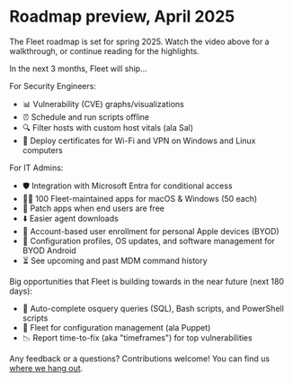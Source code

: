 # Roadmap preview, April 2025

<!--
<div purpose="embedded-content">
   <iframe src="TODO" allowfullscreen></iframe>
</div>
-->

The Fleet roadmap is set for spring 2025. Watch the video above for a walkthrough, or continue reading for the highlights.

In the next 3 months, Fleet will ship...

For Security Engineers:
- 📊 Vulnerability (CVE) graphs/visualizations
- ⏰ Schedule and run scripts offline
- 🔍 Filter hosts with custom host vitals (ala Sal)
- 📄 Deploy certificates for Wi-Fi and VPN on Windows and Linux computers

For IT Admins:
- 🛡️ Integration with Microsoft Entra for conditional access
- 👨‍💻 100 Fleet-maintained apps for macOS & Windows (50 each)
- 📅 Patch apps when end users are free
- ⬇️ Easier agent downloads
- 🍏 Account-based user enrollment for personal Apple devices (BYOD)
- 🤖 Configuration profiles, OS updates, and software management for BYOD Android
- ⏳ See upcoming and past MDM command history

Big opportunities that Fleet is building towards in the near future (next 180 days):
- 🤖 Auto-complete osquery queries (SQL), Bash scripts, and PowerShell scripts
- 👻 Fleet for configuration management (ala Puppet)
- 📉 Report time-to-fix (aka "timeframes") for top vulnerabilities

Any feedback or a questions? Contributions welcome! You can find us [where we hang out](https://fleetdm.com/support).

<meta name="category" value="announcements">
<meta name="authorFullName" value="Noah Talerman">
<meta name="authorGitHubUsername" value="noahtalerman">
<meta name="publishedOn" value="2025-04-01">
<meta name="articleTitle" value="Roadmap preview, April 2025">
<meta name="description" value="The product improvements Fleet is currently working on and the 3 biggest open opportunities in the product in the near future.">
